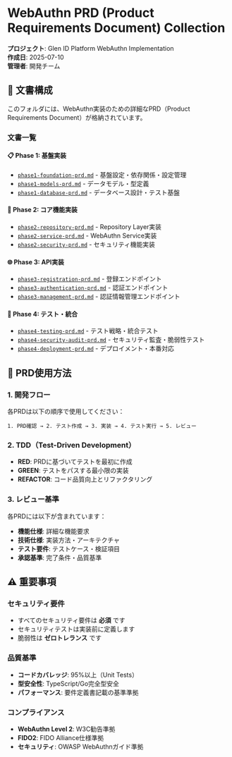 # WebAuthn PRD (Product Requirements Document) Collection

**プロジェクト**: Glen ID Platform WebAuthn Implementation  
**作成日**: 2025-07-10  
**管理者**: 開発チーム  

## 📁 文書構成

このフォルダには、WebAuthn実装のための詳細なPRD（Product Requirements Document）が格納されています。

### 文書一覧

#### 📋 Phase 1: 基盤実装
- [`phase1-foundation-prd.md`](phase1-foundation-prd.md) - 基盤設定・依存関係・設定管理
- [`phase1-models-prd.md`](phase1-models-prd.md) - データモデル・型定義
- [`phase1-database-prd.md`](phase1-database-prd.md) - データベース設計・テスト基盤

#### 🔧 Phase 2: コア機能実装  
- [`phase2-repository-prd.md`](phase2-repository-prd.md) - Repository Layer実装
- [`phase2-service-prd.md`](phase2-service-prd.md) - WebAuthn Service実装
- [`phase2-security-prd.md`](phase2-security-prd.md) - セキュリティ機能実装

#### 🌐 Phase 3: API実装
- [`phase3-registration-prd.md`](phase3-registration-prd.md) - 登録エンドポイント
- [`phase3-authentication-prd.md`](phase3-authentication-prd.md) - 認証エンドポイント  
- [`phase3-management-prd.md`](phase3-management-prd.md) - 認証情報管理エンドポイント

#### 🧪 Phase 4: テスト・統合
- [`phase4-testing-prd.md`](phase4-testing-prd.md) - テスト戦略・統合テスト
- [`phase4-security-audit-prd.md`](phase4-security-audit-prd.md) - セキュリティ監査・脆弱性テスト
- [`phase4-deployment-prd.md`](phase4-deployment-prd.md) - デプロイメント・本番対応

## 📖 PRD使用方法

### 1. 開発フロー
各PRDは以下の順序で使用してください：

```
1. PRD確認 → 2. テスト作成 → 3. 実装 → 4. テスト実行 → 5. レビュー
```

### 2. TDD（Test-Driven Development）
- **RED**: PRDに基づいてテストを最初に作成
- **GREEN**: テストをパスする最小限の実装
- **REFACTOR**: コード品質向上とリファクタリング

### 3. レビュー基準
各PRDには以下が含まれています：
- **機能仕様**: 詳細な機能要求
- **技術仕様**: 実装方法・アーキテクチャ
- **テスト要件**: テストケース・検証項目
- **承認基準**: 完了条件・品質基準

## ⚠️ 重要事項

### セキュリティ要件
- すべてのセキュリティ要件は **必須** です
- セキュリティテストは実装前に定義します
- 脆弱性は **ゼロトレランス** です

### 品質基準  
- **コードカバレッジ**: 95%以上（Unit Tests）
- **型安全性**: TypeScript/Go完全型安全
- **パフォーマンス**: 要件定義書記載の基準準拠

### コンプライアンス
- **WebAuthn Level 2**: W3C勧告準拠
- **FIDO2**: FIDO Alliance仕様準拠
- **セキュリティ**: OWASP WebAuthnガイド準拠
